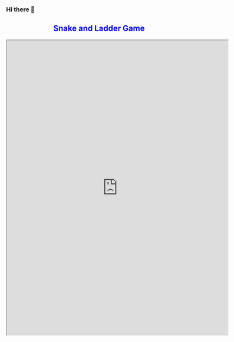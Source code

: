 ### Hi there 👋

<h2 style="text-align:center;color:blue"> Snake and Ladder Game</h2>

<iframe width="600" height="800" src="https://editor.p5js.org/nagi1805/full/46mUftjrQ" ></iframe>

<!--
**nagesh1805/nagesh1805** is a ✨ _special_ ✨ repository because its `README.md` (this file) appears on your GitHub profile.

Here are some ideas to get you started:

- 🔭 I’m currently working on ...
- 🌱 I’m currently learning ...
- 👯 I’m looking to collaborate on ...
- 🤔 I’m looking for help with ...
- 💬 Ask me about ...
- 📫 How to reach me: ...
- 😄 Pronouns: ...
- ⚡ Fun fact: ...
-->
